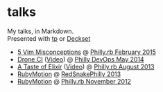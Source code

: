 # talks

My talks, in Markdown.  
Presented with [tp](http://github.com/justincampbell/tp) or [Deckset](http://www.decksetapp.com)

* [5 Vim Misconceptions](https://github.com/justincampbell/talks/blob/master/vim-misconceptions.md) @ [Philly.rb February 2015](http://www.meetup.com/Phillyrb/events/220015413/)
* [Drone CI](https://github.com/justincampbell/talks/blob/master/Drone.md) ([Video](https://vimeo.com/96136521)) @ [Philly DevOps May 2014](http://www.meetup.com/PhillyDevOps/events/181883832/)
* [A Taste of Elixir](https://github.com/justincampbell/talks/blob/master/Elixir.md) ([Video](http://vimeo.com/74250955)) @ [Philly.rb August 2013](http://www.meetup.com/Phillyrb/events/131081902/)
* [RubyMotion](https://github.com/justincampbell/talks/blob/5e68709/RubyMotion.md) @ [RedSnakePhilly 2013](http://redsnakephilly.org/)
* [RubyMotion](https://github.com/justincampbell/talks/blob/8708c8f/RubyMotion.md) @ [Philly.rb November 2012](http://phillyrb.org/events/122)
